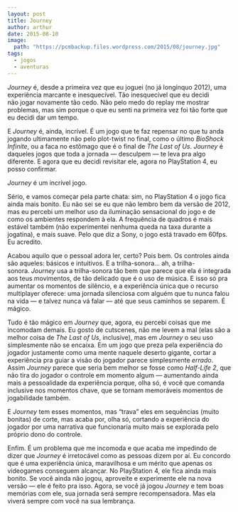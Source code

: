 ```yaml
---
layout: post
title: Journey
author: arthur
date: 2015-08-10
image:
  path: "https://pcmbackup.files.wordpress.com/2015/08/journey.jpg"
tags:
  - jogos
  - aventuras
---
```

_Journey_ é, desde a primeira vez que eu joguei (no já longínquo 2012), uma experiência marcante e inesquecível. Tão inesquecível que eu decidi não jogar novamente tão cedo. Não pelo medo do replay me mostrar problemas, mas sim porque o que eu senti na primeira vez foi tão forte que eu decidi dar um tempo.

E _Journey_ é, ainda, incrível. É um jogo que te faz repensar no que tu anda jogando ultimamente não pelo plot-twist no final, como o último _BioShock Infinite_, ou a faca no estômago que é o final de _The Last of Us_. _Journey_ é daqueles jogos que toda a jornada — desculpem — te leva pra algo diferente. E agora que eu decidi revisitar ele, agora no PlayStation 4, eu posso confirmar.

_Journey_ é um incrível jogo.

Sério, e vamos começar pela parte chata: sim, no PlayStation 4 o jogo fica ainda mais bonito. Eu não sei se eu que não lembro bem da versão de 2012, mas eu percebi um melhor uso da iluminação sensacional do jogo e de como os ambientes respondem à ela. A frequência de quadros é mais estável também (não experimentei nenhuma queda na taxa durante a jogatina), e mais suave. Pelo que diz a Sony, o jogo está travado em 60fps. Eu acredito.

Acabou aquilo que o pessoal adora ler, certo? Pois bem. Os controles ainda são aqueles: básicos e intuitivos. E a trilha-sonora... ah, a trilha-sonora. _Journey_ usa a trilha-sonora tão bem que parece que ela é integrada aos teus movimentos, de tão delicado que é o uso de música. E isso só pra aumentar os momentos de silêncio, e a experiência única que o recurso multiplayer oferece: uma jornada silenciosa com alguém que tu nunca falou na vida — e talvez nunca vá falar — até que seus caminhos se separem. É mágico.

Tudo é tão mágico em _Journey_ que, agora, eu percebi coisas que me incomodam demais. Eu gosto de cutscenes, não me levem a mal (elas são a melhor coisa de _The Last of Us_, inclusive), mas em _Journey_ o seu uso simplesmente não se encaixa. Em um jogo que preza pela experiência do jogador justamente como uma mente naquele deserto gigante, cortar a experiência pra guiar a visão do jogador parece simplesmente _errado_. Assim _Journey_ parece que seria bem melhor se fosse como _Half-Life 2_, que não tira do jogador o controle em momento algum — aumentando ainda mais a pessoalidade da experiência porque, olha só, é você que comanda inclusive nos momentos chave, que se tornam memoráveis momentos de jogabilidade também.

E _Journey_ tem esses momentos, mas “trava” eles em sequências (muito bonitas) de corte, mas acaba por, olha só, cortando a experiência do jogador por uma narrativa que funcionaria muito mais se explorada pelo próprio dono do controle.

Enfim. É um problema que me incomoda e que acaba me impedindo de dizer que _Journey_ é irretocável como as pessoas dizem por aí. Eu concordo que é uma experiência única, maravilhosa e um mérito que apenas os videogames conseguem alcançar. No PlayStation 4, ele fica ainda mais bonito. Se você ainda não jogou, aproveite e experimente ele na nova versão — ele é feito pra isso. Agora, se você já jogou _Journey_ e tem boas memórias com ele, sua jornada será sempre recompensadora. Mas ela viverá sempre com você na sua lembrança.
